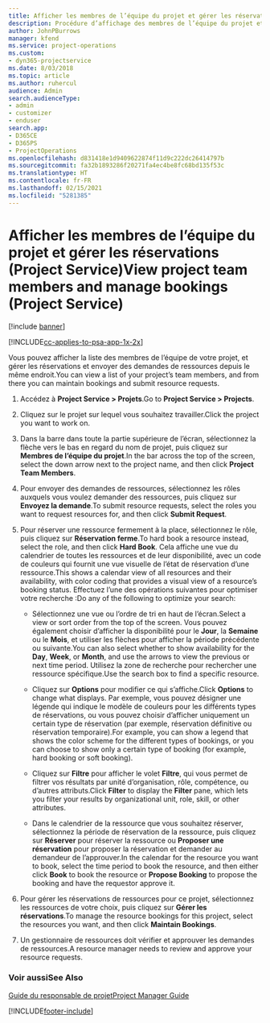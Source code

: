 ```yaml
---
title: Afficher les membres de l’équipe du projet et gérer les réservations
description: Procédure d’affichage des membres de l’équipe du projet et de gestion des réservations dans Project Service
author: JohnPBurrows
manager: kfend
ms.service: project-operations
ms.custom:
- dyn365-projectservice
ms.date: 8/03/2018
ms.topic: article
ms.author: ruhercul
audience: Admin
search.audienceType:
- admin
- customizer
- enduser
search.app:
- D365CE
- D365PS
- ProjectOperations
ms.openlocfilehash: d831418e1d9409622874f11d9c222dc26414797b
ms.sourcegitcommit: fa32b1893286f20271fa4ec4be8fc68bd135f53c
ms.translationtype: HT
ms.contentlocale: fr-FR
ms.lasthandoff: 02/15/2021
ms.locfileid: "5281385"
---
```

# <a name="view-project-team-members-and-manage-bookings-project-service"></a><span data-ttu-id="626b5-103">Afficher les membres de l’équipe du projet et gérer les réservations (Project Service)</span><span class="sxs-lookup"><span data-stu-id="626b5-103">View project team members and manage bookings (Project Service)</span></span>

[!include [banner](../includes/psa-now-project-operations.md)]

[!INCLUDE[cc-applies-to-psa-app-1x-2x](../includes/cc-applies-to-psa-app-1x-2x.md)]

<span data-ttu-id="626b5-104">Vous pouvez afficher la liste des membres de l’équipe de votre projet, et gérer les réservations et envoyer des demandes de ressources depuis le même endroit.</span><span class="sxs-lookup"><span data-stu-id="626b5-104">You can view a list of your project’s team members, and from there you can maintain bookings and submit resource requests.</span></span>  
  
1.  <span data-ttu-id="626b5-105">Accédez à **Project Service > Projets**.</span><span class="sxs-lookup"><span data-stu-id="626b5-105">Go to **Project Service > Projects**.</span></span>  
  
2.  <span data-ttu-id="626b5-106">Cliquez sur le projet sur lequel vous souhaitez travailler.</span><span class="sxs-lookup"><span data-stu-id="626b5-106">Click the project you want to work on.</span></span>  
  
3.  <span data-ttu-id="626b5-107">Dans la barre dans toute la partie supérieure de l’écran, sélectionnez la flèche vers le bas en regard du nom de projet, puis cliquez sur **Membres de l’équipe du projet**.</span><span class="sxs-lookup"><span data-stu-id="626b5-107">In the bar across the top of the screen, select the down arrow next to the project name, and then click **Project Team Members**.</span></span>  
  
4.  <span data-ttu-id="626b5-108">Pour envoyer des demandes de ressources, sélectionnez les rôles auxquels vous voulez demander des ressources, puis cliquez sur **Envoyez la demande**.</span><span class="sxs-lookup"><span data-stu-id="626b5-108">To submit resource requests, select the roles you want to request resources for, and then click **Submit Request**.</span></span>  
  
5.  <span data-ttu-id="626b5-109">Pour réserver une ressource fermement à la place, sélectionnez le rôle, puis cliquez sur **Réservation ferme**.</span><span class="sxs-lookup"><span data-stu-id="626b5-109">To hard book a resource instead, select the role, and then click **Hard Book**.</span></span> <span data-ttu-id="626b5-110">Cela affiche une vue du calendrier de toutes les ressources et de leur disponibilité, avec un code de couleurs qui fournit une vue visuelle de l’état de réservation d’une ressource.</span><span class="sxs-lookup"><span data-stu-id="626b5-110">This shows a calendar view of all resources and their availability, with color coding that provides a visual view of a resource’s booking status.</span></span> <span data-ttu-id="626b5-111">Effectuez l’une des opérations suivantes pour optimiser votre recherche :</span><span class="sxs-lookup"><span data-stu-id="626b5-111">Do any of the following to optimize your search:</span></span>  
  
    -   <span data-ttu-id="626b5-112">Sélectionnez une vue ou l’ordre de tri en haut de l’écran.</span><span class="sxs-lookup"><span data-stu-id="626b5-112">Select a view or sort order from the top of the screen.</span></span> <span data-ttu-id="626b5-113">Vous pouvez également choisir d’afficher la disponibilité pour le **Jour**, la **Semaine** ou le **Mois**, et utiliser les flèches pour afficher la période précédente ou suivante.</span><span class="sxs-lookup"><span data-stu-id="626b5-113">You can also select whether to show availability for the **Day**, **Week**, or **Month**, and use the arrows to view the previous or next time period.</span></span> <span data-ttu-id="626b5-114">Utilisez la zone de recherche pour rechercher une ressource spécifique.</span><span class="sxs-lookup"><span data-stu-id="626b5-114">Use the search box to find a specific resource.</span></span>  
  
    -   <span data-ttu-id="626b5-115">Cliquez sur **Options** pour modifier ce qui s’affiche.</span><span class="sxs-lookup"><span data-stu-id="626b5-115">Click **Options** to change what displays.</span></span> <span data-ttu-id="626b5-116">Par exemple, vous pouvez désigner une légende qui indique le modèle de couleurs pour les différents types de réservations, ou vous pouvez choisir d’afficher uniquement un certain type de réservation (par exemple, réservation définitive ou réservation temporaire).</span><span class="sxs-lookup"><span data-stu-id="626b5-116">For example, you can show a legend that shows the color scheme for the different types of bookings, or you can choose to show only a certain type of booking (for example, hard booking or soft booking).</span></span>  
  
    -   <span data-ttu-id="626b5-117">Cliquez sur **Filtre** pour afficher le volet **Filtre**, qui vous permet de filtrer vos résultats par unité d’organisation, rôle, compétence, ou d’autres attributs.</span><span class="sxs-lookup"><span data-stu-id="626b5-117">Click **Filter** to display the **Filter** pane, which lets you filter your results by organizational unit, role, skill, or other attributes.</span></span>  
  
    -   <span data-ttu-id="626b5-118">Dans le calendrier de la ressource que vous souhaitez réserver, sélectionnez la période de réservation de la ressource, puis cliquez sur **Réserver** pour réserver la ressource ou **Proposer une réservation** pour proposer la réservation et demander au demandeur de l’approuver.</span><span class="sxs-lookup"><span data-stu-id="626b5-118">In the calendar for the resource you want to book, select the time period to book the resource, and then either click **Book** to book the resource or **Propose Booking** to propose the booking and have the requestor approve it.</span></span>  
  
6.  <span data-ttu-id="626b5-119">Pour gérer les réservations de ressources pour ce projet, sélectionnez les ressources de votre choix, puis cliquez sur **Gérer les réservations**.</span><span class="sxs-lookup"><span data-stu-id="626b5-119">To manage the resource bookings for this project, select the resources you want, and then click **Maintain Bookings**.</span></span>  
  
7.  <span data-ttu-id="626b5-120">Un gestionnaire de ressources doit vérifier et approuver les demandes de ressources.</span><span class="sxs-lookup"><span data-stu-id="626b5-120">A resource manager needs to review and approve your resource requests.</span></span>  
  
### <a name="see-also"></a><span data-ttu-id="626b5-121">Voir aussi</span><span class="sxs-lookup"><span data-stu-id="626b5-121">See Also</span></span>  
 [<span data-ttu-id="626b5-122">Guide du responsable de projet</span><span class="sxs-lookup"><span data-stu-id="626b5-122">Project Manager Guide</span></span>](../psa/project-manager-guide.md)


[!INCLUDE[footer-include](../includes/footer-banner.md)]